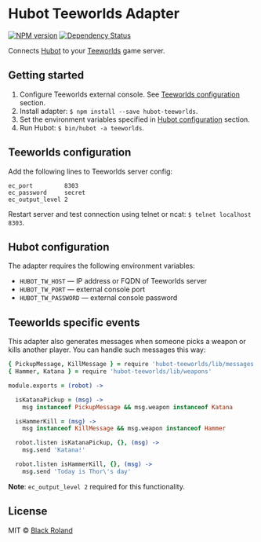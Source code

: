 # Hubot Teeworlds Adapter

[![NPM version][npm-image]][npm-url] [![Dependency Status][daviddm-image]][daviddm-url]

Connects [Hubot](https://hubot.github.com/) to your [Teeworlds](https://www.teeworlds.com/) game server.

## Getting started

1. Configure Teeworlds external console. See [Teeworlds configuration](#teeworlds-configuration) section.
2. Install adapter: `$ npm install --save hubot-teeworlds`.
3. Set the environment variables specified in [Hubot configuration](#hubot-configuration) section.
4. Run Hubot: `$ bin/hubot -a teeworlds`.

## Teeworlds configuration

Add the following lines to Teeworlds server config:

```
ec_port         8303
ec_password     secret
ec_output_level 2
```

Restart server and test connection using telnet or ncat: `$ telnet localhost 8303`.

## Hubot configuration

The adapter requires the following environment variables:

* `HUBOT_TW_HOST` — IP address or FQDN of Teeworlds server
* `HUBOT_TW_PORT` — external console port
* `HUBOT_TW_PASSWORD` — external console password

## Teeworlds specific events

This adapter also generates messages when someone picks a weapon or kills another player. You can handle such messages this way:

```coffeescript
{ PickupMessage, KillMessage } = require 'hubot-teeworlds/lib/messages'
{ Hammer, Katana } = require 'hubot-teeworlds/lib/weapons'

module.exports = (robot) ->

  isKatanaPickup = (msg) ->
    msg instanceof PickupMessage && msg.weapon instanceof Katana

  isHammerKill = (msg) ->
    msg instanceof KillMessage && msg.weapon instanceof Hammer

  robot.listen isKatanaPickup, {}, (msg) ->
    msg.send 'Katana!'

  robot.listen isHammerKill, {}, (msg) ->
    msg.send 'Today is Thor\'s day'
```

**Note**: `ec_output_level 2` required for this functionality.

## License

MIT © [Black Roland](https://github.com/black-roland)

[npm-image]: https://badge.fury.io/js/hubot-teeworlds.svg
[npm-url]: https://www.npmjs.com/package/hubot-teeworlds
[daviddm-image]: https://david-dm.org/black-roland/hubot-teeworlds.svg?theme=shields.io
[daviddm-url]: https://david-dm.org/black-roland/hubot-teeworlds
